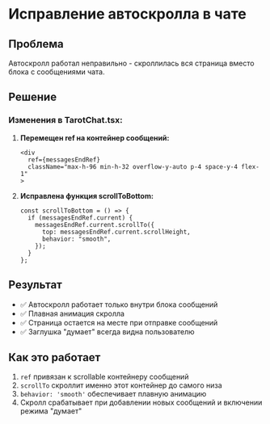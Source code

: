 # Исправление автоскролла в чате

## Проблема

Автоскролл работал неправильно - скроллилась вся страница вместо блока с сообщениями чата.

## Решение

### Изменения в TarotChat.tsx:

1. **Перемещен ref на контейнер сообщений:**

   ```tsx
   <div
     ref={messagesEndRef}
     className="max-h-96 min-h-32 overflow-y-auto p-4 space-y-4 flex-1"
   >
   ```

2. **Исправлена функция scrollToBottom:**
   ```tsx
   const scrollToBottom = () => {
     if (messagesEndRef.current) {
       messagesEndRef.current.scrollTo({
         top: messagesEndRef.current.scrollHeight,
         behavior: "smooth",
       });
     }
   };
   ```

## Результат

- ✅ Автоскролл работает только внутри блока сообщений
- ✅ Плавная анимация скролла
- ✅ Страница остается на месте при отправке сообщений
- ✅ Заглушка "думает" всегда видна пользователю

## Как это работает

1. `ref` привязан к scrollable контейнеру сообщений
2. `scrollTo` скроллит именно этот контейнер до самого низа
3. `behavior: 'smooth'` обеспечивает плавную анимацию
4. Скролл срабатывает при добавлении новых сообщений и включении режима "думает"
